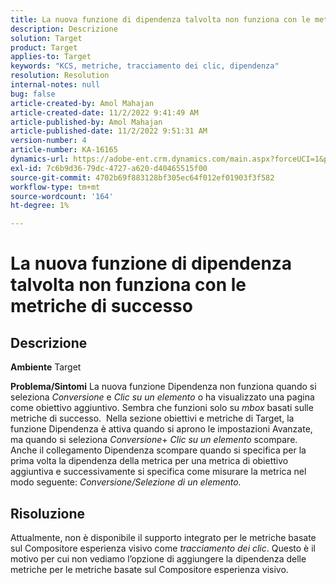 ```yaml
---
title: La nuova funzione di dipendenza talvolta non funziona con le metriche di successo
description: Descrizione
solution: Target
product: Target
applies-to: Target
keywords: "KCS, metriche, tracciamento dei clic, dipendenza"
resolution: Resolution
internal-notes: null
bug: false
article-created-by: Amol Mahajan
article-created-date: 11/2/2022 9:41:49 AM
article-published-by: Amol Mahajan
article-published-date: 11/2/2022 9:51:31 AM
version-number: 4
article-number: KA-16165
dynamics-url: https://adobe-ent.crm.dynamics.com/main.aspx?forceUCI=1&pagetype=entityrecord&etn=knowledgearticle&id=cc51a58e-925a-ed11-9561-6045bd006a22
exl-id: 7c6b9d36-79dc-4727-a620-d40465515f00
source-git-commit: 4702b69f883128bf305ec64f012ef01903f3f582
workflow-type: tm+mt
source-wordcount: '164'
ht-degree: 1%

---
```


# La nuova funzione di dipendenza talvolta non funziona con le metriche di successo

## Descrizione

<b>Ambiente</b>
Target


<b>Problema/Sintomi</b>
La nuova funzione Dipendenza non funziona quando si seleziona *Conversione* e *Clic su un elemento* o ha visualizzato una pagina come obiettivo aggiuntivo. Sembra che funzioni solo su *mbox* basati sulle metriche di successo. 
Nella sezione obiettivi e metriche di Target, la funzione Dipendenza è attiva quando si aprono le impostazioni Avanzate, ma quando si seleziona *Conversione*+ *Clic su un elemento* scompare. Anche il collegamento Dipendenza scompare quando si specifica per la prima volta la dipendenza della metrica per una metrica di obiettivo aggiuntiva e successivamente si specifica come misurare la metrica nel modo seguente: *Conversione/Selezione di un elemento.*


## Risoluzione


Attualmente, non è disponibile il supporto integrato per le metriche basate sul Compositore esperienza visivo come *tracciamento dei clic*. Questo è il motivo per cui non vediamo l’opzione di aggiungere la dipendenza delle metriche per le metriche basate sul Compositore esperienza visivo.
